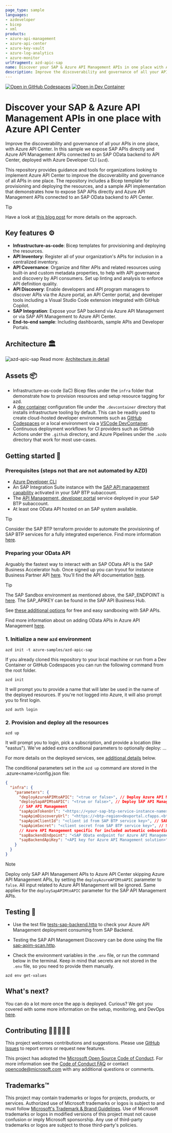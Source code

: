 ```yaml
---
page_type: sample
languages:
- azdeveloper
- bicep
- xml
products:
- azure-api-management
- azure-api-center
- azure-key-vault
- azure-log-analytics
- azure-monitor
urlFragment: azd-apic-sap
name: Discover your SAP & Azure API Management APIs in one place with Azure API Center
description: Improve the discoverability and governance of all your APIs in one place, with Azure API Center. In this sample we expose SAP APIs directly and Azure API Management APIs connected to an SAP OData backend to API Center, deployed with Azure Developer CLI (azd)
---
```

<!-- YAML front-matter schema: https://review.learn.microsoft.com/en-us/help/contribute/samples/process/onboarding?branch=main#supported-metadata-fields-for-readmemd -->

[![Open in GitHub Codespaces](https://img.shields.io/static/v1?style=for-the-badge&label=GitHub+Codespaces&message=Open&color=lightgrey&logo=github)](https://codespaces.new/azure-samples/azd-apic-sap)
[![Open in Dev Container](https://img.shields.io/static/v1?style=for-the-badge&label=Dev+Container&message=Open&color=blue&logo=visualstudiocode)](https://vscode.dev/redirect?url=vscode://ms-vscode-remote.remote-containers/cloneInVolume?url=https://github.com/azure-samples/azd-apic-sap)

<!--
Available as template on:
[![Awesome Badge](https://awesome.re/badge-flat2.svg)](https://aka.ms/awesome-azd)
`azd`
-->

# Discover your SAP & Azure API Management APIs in one place with Azure API Center

Improve the discoverability and governance of all your APIs in one place, with Azure API Center. In this sample we expose SAP APIs directly and Azure API Management APIs connected to an SAP OData backend to API Center, deployed with Azure Developer CLI (`azd`).

This repository provides guidance and tools for organizations looking to implement Azure API Center to improve the discoverability and governance of all APIs in one place. The repository includes a Bicep template for provisioning and deploying the resources, and a sample API implementation that demonstrates how to expose SAP APIs directly and Azure API Management APIs connected to an SAP OData backend to API Center.

> [!TIP]
> Have a look at [this blog post](https://community.sap.com/t5/technology-blogs-by-members/govern-sap-apis-living-in-various-api-management-gateways-in-a-single-place/ba-p/13682483) for more details on the approach.

## Key features ⚙️

- **Infrastructure-as-code**: Bicep templates for provisioning and deploying the resources.
- **API Inventory**: Register all of your organization's APIs for inclusion in a centralized inventory.
- **API Covernance**: Organize and filter APIs and related resources using built-in and custom metadata properties, to help with API governance and discovery by API consumers. Set up linting and analysis to enforce API definition quality.
- **API Discovery**: Enable developers and API program managers to discover APIs via the Azure portal, an API Center portal, and developer tools including a Visual Studio Code extension integrated with GitHub Copilot.
- **SAP Integration**: Expose your SAP backend via Azure API Management or via SAP API Management to Azure API Center.
- **End-to-end sample**: Including dashboards, sample APIs and Developer Portals.

## Architecture 🏛️

![azd-apic-sap](docs/images/arch.png)
Read more: [Architecture in detail](#architecture-in-detail)

## Assets 📦

- Infrastructure-as-code (IaC) Bicep files under the `infra` folder that demonstrate how to provision resources and setup resource tagging for azd.
- A [dev container](https://containers.dev) configuration file under the `.devcontainer` directory that installs infrastructure tooling by default. This can be readily used to create cloud-hosted developer environments such as [GitHub Codespaces](https://aka.ms/codespaces) or a local environment via a [VSCode DevContainer](https://code.visualstudio.com/docs/devcontainers/containers).
- Continuous deployment workflows for CI providers such as GitHub Actions under the `.github` directory, and Azure Pipelines under the `.azdo` directory that work for most use-cases.

## Getting started 🛫

### Prerequisites (steps not that are not automated by AZD)

- [Azure Developer CLI](https://docs.microsoft.com/en-us/azure/developer/azure-developer-cli/)
- An SAP Integration Suite instance with the [SAP API management capability](https://developers.sap.com/group.cp-apim-code-1.html) activated in your SAP BTP subaccount.
- The [API Management, developer portal](https://help.sap.com/docs/integration-suite/sap-integration-suite/api-access-plan-for-api-business-hub-enterprise) service deployed in your SAP BTP subaccount.
- At least one OData API hosted on an SAP system available.

> [!TIP]
> Consider the SAP BTP terraform provider to automate the provisioning of SAP BTP services for a fully integrated experience. Find more information [here](https://developers.sap.com/tutorials/btp-terraform-get-started.html).

### Preparing your OData API

Arguably the fastest way to interact with an SAP OData API is the SAP Business Accelerator hub. Once signed up you can tryout for instance Business Partner API [here](https://api.sap.com/api/API_BUSINESS_PARTNER/tryout). You'll find the API documentation [here](https://api.sap.com/api/API_BUSINESS_PARTNER/overview).

> [!TIP]
> The SAP Sandbox environment as mentioned above, the SAP_ENDPOINT is [here](https://sandbox.api.sap.com/s4hanacloud/sap/opu/odata/sap/API_BUSINESS_PARTNER). The SAP_APIKEY can be found in the SAP API Business Hub.

See [these additional options](https://github.com/Azure-Samples/app-service-javascript-sap-cloud-sdk-quickstart?tab=readme-ov-file#prerequisites--installation) for free and easy sandboxing with SAP APIs.

Find more information about on adding OData APIs in Azure API Management [here](https://learn.microsoft.com/azure/api-management/sap-api?tabs=odata).

### 1. Initialize a new `azd` environment

```shell
azd init -t azure-samples/azd-apic-sap
```

If you already cloned this repository to your local machine or run from a Dev Container or GitHub Codespaces you can run the following command from the root folder.

```shell
azd init
```

It will prompt you to provide a name that will later be used in the name of the deployed resources. If you're not logged into Azure, it will also prompt you to first login.

```shell
azd auth login
```

### 2. Provision and deploy all the resources

```shell
azd up
```

It will prompt you to login, pick a subscription, and provide a location (like "eastus"). We've added extra conditional parameters to optionally deploy: ...

For more details on the deployed services, see [additional details](#additional-details) below.

The conditional parameters set in the `azd up` command are stored in the .azure\<name>\config.json file:

```json
{
  "infra": {
    "parameters": {
      "deployAzureAPIMtoAPIC": "<true or false>", // Deploy Azure API Management APIs to API Center
      "deploySapAPIMtoAPIC": "<true or false>", // Deploy SAP API Management APIs to API Center
      // SAP API Management
      "sapApimTokenUrl": "<https://<your-sap-btp-service-instance-name>.authentication.<btp-region>.hana.ondemand.com/oauth/token>", // url property from SAP BTP service key
      "sapApimDiscoveryUrl": "<https://<btp-region>devportal.cfapps.<btp-region>.hana.ondemand.com/apidiscovery/v1/apis>", // The SAP API Management discovery URL
      "sapApimClientId": "<client id from SAP BTP service key>", // SAP API Management, developer portal
      "sapApimSecret": "<client secret from SAP BTP service key>", // SAP API Management, developer portal
      // Azure API Management specific for included automatic onboarding of OData API into Azure APIM
      "sapBackendEndpoint": "<SAP OData endpoint for Azure API Management>", // The SAP OData endpoint for Azure API Management
      "sapBackendApiKey": "<API key for Azure API Management solution>" // The SAP OData api key for API Azure Management
    }
  }
}
```

> [!NOTE]  
> Deploy only SAP API Management APIs to Azure API Center skipping Azure API Management APIs, by setting the `deployAzureAPIMtoAPIC` parameter to `false`. All input related to Azure API Management will be ignored. Same applies for the `deploySapAPIMtoAPIC` parameter for the SAP API Management APIs.

## Testing 🧪

- Use the test file [tests-sap-backend.http](tests-sap-backend.http) to check your Azure API Management deployment consuming from SAP Backend.

- Testing the SAP API Management Discovery can be done using the file [sap-apim-scan.http](sap-apim-scan.http).

- Check the environment variables in the `.env` file, or run the command below in the terminal. Keep in mind that secrets are not stored in the `.env` file, so you need to provide them manually.

```shell
azd env get-values
```

## What's next?

You can do a lot more once the app is deployed. Curious? We got you covered with some more information on the setup, monitoring, and DevOps [here](docs/ADDITIONAL_INFO.md).

## Contributing 👩🏼‍🤝‍👨🏽

This project welcomes contributions and suggestions. Please use [GitHub Issues](https://github.com/Azure-Samples/azd-apic-sap/issues/new/choose) to report errors or request new features.

This project has adopted the [Microsoft Open Source Code of Conduct](https://opensource.microsoft.com/codeofconduct/).
For more information see the [Code of Conduct FAQ](https://opensource.microsoft.com/codeofconduct/faq/) or
contact [opencode@microsoft.com](mailto:opencode@microsoft.com) with any additional questions or comments.

## Trademarks™

This project may contain trademarks or logos for projects, products, or services. Authorized use of Microsoft trademarks or logos is subject to and must follow [Microsoft's Trademark & Brand Guidelines](https://www.microsoft.com/legal/intellectualproperty/trademarks/usage/general).
Use of Microsoft trademarks or logos in modified versions of this project must not cause confusion or imply Microsoft sponsorship.
Any use of third-party trademarks or logos are subject to those third-party's policies.
